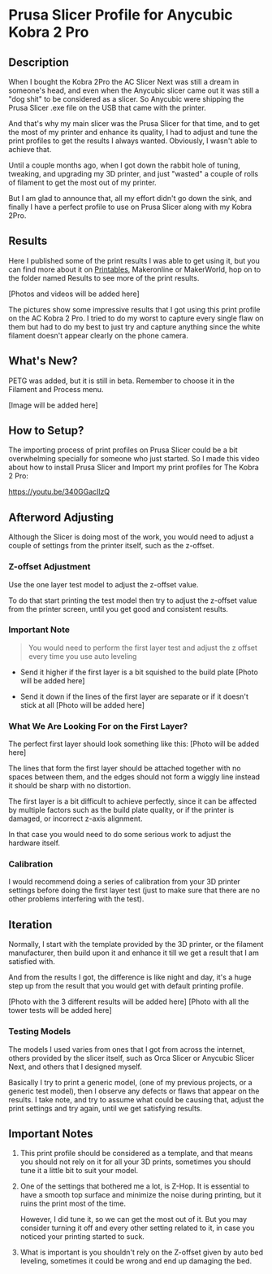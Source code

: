 # Prusa Slicer Profile for Anycubic Kobra 2 Pro

## Description

When I bought the Kobra 2Pro the AC Slicer Next was still a dream in someone's head, and even when the Anycubic slicer came out it was still a "dog shit" to be considered as a slicer. So Anycubic were shipping the Prusa Slicer .exe file on the USB that came with the printer.

And that's why my main slicer was the Prusa Slicer for that time, and to get the most of my printer and enhance its quality, I had to adjust and tune the print profiles to get the results I always wanted. Obviously, I wasn't able to achieve that.

Until a couple months ago, when I got down the rabbit hole of tuning, tweaking, and upgrading my 3D printer, and just "wasted" a couple of rolls of filament to get the most out of my printer.  

But I am glad to announce that, all my effort didn't go down the sink, and finally I have a perfect profile to use on Prusa Slicer along with my Kobra 2Pro.

## Results

Here I published some of the print results I was able to get using it, but you can find more about it on [Printables](https://www.printables.com/model/710525-updated-my-prusa-slicer-profile-for-anycubic-kobra), Makeronline or MakerWorld, hop on to the folder named Results to see more of the print results.

[Photos and videos will be added here]

The pictures show some impressive results that I got using this print profile on the AC Kobra 2 Pro. I tried to do my worst to capture every single flaw on them but had to do my best to just try and capture anything since the white filament doesn't appear clearly on the phone camera.

## What's New?

PETG was added, but it is still in beta. Remember to choose it in the Filament and Process menu.

[Image will be added here]

## How to Setup?

The importing process of print profiles on Prusa Slicer could be a bit overwhelming specially for someone who just started. So I made this video about how to install Prusa Slicer and Import my print profiles for The Kobra 2 Pro:

https://youtu.be/340GGacIlzQ

## Afterword Adjusting

Although the Slicer is doing most of the work, you would need to adjust a couple of settings from the printer itself, such as the z-offset.

### Z-offset Adjustment

Use the one layer test model to adjust the z-offset value.

To do that start printing the test model then try to adjust the z-offset value from the printer screen, until you get good and consistent results.

### Important Note

> You would need to perform the first layer test and adjust the z offset every time you use auto leveling

- Send it higher if the first layer is a bit squished to the build plate
[Photo will be added here]

- Send it down if the lines of the first layer are separate or if it doesn't stick at all
[Photo will be added here]

### What We Are Looking For on the First Layer?

The perfect first layer should look something like this:
[Photo will be added here]

The lines that form the first layer should be attached together with no spaces between them, and the edges should not form a wiggly line instead it should be sharp with no distortion.

The first layer is a bit difficult to achieve perfectly, since it can be affected by multiple factors such as the build plate quality, or if the printer is damaged, or incorrect z-axis alignment.

In that case you would need to do some serious work to adjust the hardware itself.

### Calibration

I would recommend doing a series of calibration from your 3D printer settings before doing the first layer test (just to make sure that there are no other problems interfering with the test).

## Iteration

Normally, I start with the template provided by the 3D printer, or the filament manufacturer, then build upon it and enhance it till we get a result that I am satisfied with.

And from the results I got, the difference is like night and day, it's a huge step up from the result that you would get with default printing profile.

[Photo with the 3 different results will be added here]
[Photo with all the tower tests will be added here]

### Testing Models

The models I used varies from ones that I got from across the internet, others provided by the slicer itself, such as Orca Slicer or Anycubic Slicer Next, and others that I designed myself.

Basically I try to print a generic model, (one of my previous projects, or a generic test model), then I observe any defects or flaws that appear on the results. I take note, and try to assume what could be causing that, adjust the print settings and try again, until we get satisfying results.

## Important Notes

1. This print profile should be considered as a template, and that means you should not rely on it for all your 3D prints, sometimes you should tune it a little bit to suit your model.

2. One of the settings that bothered me a lot, is Z-Hop. It is essential to have a smooth top surface and minimize the noise during printing, but it ruins the print most of the time.

   However, I did tune it, so we can get the most out of it. But you may consider turning it off and every other setting related to it, in case you noticed your printing started to suck.

3. What is important is you shouldn't rely on the Z-offset given by auto bed leveling, sometimes it could be wrong and end up damaging the bed.
